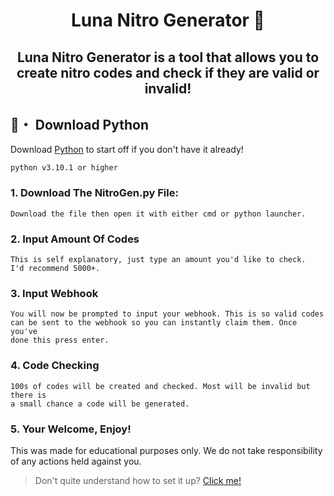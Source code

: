 <h1 align="center">
  Luna Nitro Generator 🚀
</h1>

<h2 align="center">
  Luna Nitro Generator is a tool that allows you to create nitro codes and check if they are valid or invalid!
</h2>




## 🐍・ Download Python

Download [Python](https://www.python.org/downloads/) to start off if you don't have it already!
```sh-session
python v3.10.1 or higher
```

### 1. Download The NitroGen.py File:
```
Download the file then open it with either cmd or python launcher.
```

### 2. Input Amount Of Codes
```
This is self explanatory, just type an amount you'd like to check.
I'd recommend 5000+.
```
### 3. Input Webhook
```
You will now be prompted to input your webhook. This is so valid codes
can be sent to the webhook so you can instantly claim them. Once you've 
done this press enter.
```
### 4. Code Checking
```
100s of codes will be created and checked. Most will be invalid but there is 
a small chance a code will be generated.
```
### 5. Your Welcome, Enjoy!
This was made for educational purposes only. We do not take responsibility of any actions
held against you.


> Don't quite understand how to set it up? [Click me!](https://discord.gg/luna22)
